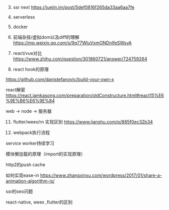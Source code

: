 3. ssr next https://juejin.im/post/5def0816f265da33aa6aa7fe

6. serverless

7. docker
 
8. 前端杂技/虚拟dom以及diff的理解
https://mp.weixin.qq.com/s/9q77WluVxmONDnlfeSWsvA

9. react/vue对比
https://www.zhihu.com/question/301860721/answer/724759264


10. react hook的原理

https://github.com/danistefanovic/build-your-own-x

react解密
https://react.iamkasong.com/preparation/oldConstructure.html#react15%E6%9E%B6%E6%9E%84

web -> node -> 服务器

11. flutter/weex/rn 实现区别
https://www.jianshu.com/p/885f0ec32b34

12. webpack执行流程

service worker持续学习

模块懒加载的原理（import的实现原理）

http2的push cache 

如何实现ease-in
https://www.zhangxinxu.com/wordpress/2017/01/share-a-animation-algorithm-js/

ssr的seo问题

react-native, weex ,flutter的区别













